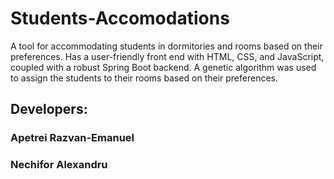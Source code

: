 # Students-Accomodations
A tool for accommodating students in dormitories and rooms based on their preferences.  Has a user-friendly front end with HTML, CSS, and JavaScript, coupled with a robust Spring Boot backend. A genetic algorithm was used to assign the students to their rooms based on their preferences.

## Developers:
### Apetrei Razvan-Emanuel
### Nechifor Alexandru
